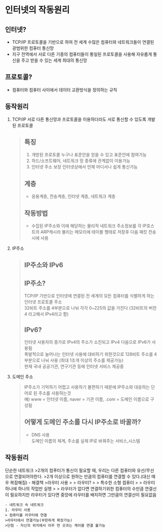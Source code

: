 # 인터넷의 작동원리
## 인터넷?
- TCP/IP 프로토콜을 기반으로 하여 전 세계 수많은 컴퓨터와 네트워크들이 연결된 광범위한 컴퓨터 통신망
- 지구 전역에서 서로 다른 기종의 컴퓨터들이 통일된 프로토콜을 사용해 자유롭게 통신을 주고 받을 수 있는 세계 최대의 통신망

## 프로토콜?
- 컴퓨터와 컴퓨터 사이에서 데이터 교환방식을 정의하는 규칙

## 동작원리
1. TCP/IP 
    서로 다른 통신망과 프로토콜을 이용하더라도 서로 통신할 수 있도록 개발된 프로토콜
    > ## 특징 
    > 1. 개방된 프로토콜
    >누구나 표준안을 얻을 수 있고 표준안에 참여가능
    >2. 하드/소프트웨어, 네트워크 망 종류에 관계없이 이용가능
    >3. 인터넷 주소 보장
    >인터넷상에서 언제 어디서나 쉽게 통신가능 
    > ## 계층
    >- 응용계층, 전송계층, 인터넷 계층, 네트워크 계층
    > ## 작동방법
    > - 수집된 IP주소와 이에 해당하는 물리적 네트워크 주소정보를 각 IP호스트의 ARP캐시라 불리는 메모리에 테이블 형태로 저장후 다음 패킷 전송시에 사용

2. IP주소 
    > ## IP주소와 IPv6
    > ## IP주소?
    >TCP/IP 기반으로 인터넷에 연결된 전 세계의 모든 컴퓨터를 식별하게 하는 인터넷 프로토콜 주소   
    > 32비트 주소를 4부분으로 나눠 각각 0~225의 값을 가진다 (32비트의 버전 4 라고해서 IPv4라고 함)
    > ## IPv6?
    > 인터넷 사용자의 증가로 IPv4의 주소가 소진되고 IPv4 다음으로 IPv6가 사용됨   
    > 폭발적으로 늘어나는 인터넷 사용에 대비하기 위한것으로
    > 128비트 주소를 4부분으로 나눠 사용 (최대 1조개 이상의 주소를 제공가능)   
    >현재 국내 공공기관, 연구기관 등에 인터넷 서비스 제공중

3. 도메인 주소
    > IP주소가 기억하기 어렵고 사용하기 불편하기 때문에 IP주소와 대응하는 단어로 된 주소를 사용하는것   
    >예) www = 인터넷 이름, naver = 기관 이름, .com = 도메인 이름으로 구성됨
    > ## 어떻게 도메인 주소를 다시 IP주소로 바꿀까?
    > - DNS 사용   
    >   도메인 이름의 체계, 주소를 실제 IP로 바꿔주는 서비스,시스템


    
## 작동원리
  단순한 네트워크
    >2개의 컴푸터가 통신이 필요할 때, 우리는 다른 컴퓨터와 유선/무선으로 연결되어야한다.
    >2개 이상으로 원하는 만큼의 컴퓨터를 연결할 수 있다.(대신 매우 복잠해짐)
    - 해결책
    >라우터 사용
    >   > 라우터?
    >   > 특수한 소형 컴퓨터
    >   > 라우터 하나에 하나의 작업만 실행
    >   > 라우터가 없다면 연결하기위한 컴퓨터의 수만큼 연결선이 필요하지만 라우터가 있다면 중앙에 라우터를 배치하면 그만큼의 연결선이 필요없음

    - 네트워크 속 네트워크
    1. 라우터 사용
    > 컴퓨터를 라우터에 연결
    >라우터에서 연결가능(무한하게 확장가능)
    >단점 - 자신의 위치에서 아주 먼 곳과는 케이블 연결 불가능


